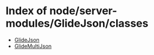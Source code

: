 # Index of node/server-modules/GlideJson/classes

- [GlideJson](/node/server-modules/GlideJson/classes/GlideJson/)
- [GlideMultiJson](/node/server-modules/GlideJson/classes/GlideMultiJson/)